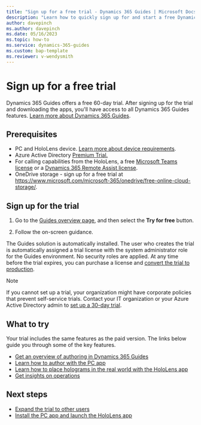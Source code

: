 ```yaml
---
title: "Sign up for a free trial - Dynamics 365 Guides | Microsoft Docs"
description: "Learn how to quickly sign up for and start a free Dynamics 365 Guides trial. Explore the app with tours and videos, and find additional learning resources."
author: davepinch
ms.author: davepinch
ms.date: 05/16/2023
ms.topic: how-to
ms.service: dynamics-365-guides
ms.custom: bap-template
ms.reviewer: v-wendysmith
---
```


# Sign up for a free trial

Dynamics 365 Guides offers a free 60-day trial. After signing up for the trial and downloading the apps, you'll have access to all Dynamics 365 Guides features. [Learn more about Dynamics 365 Guides](https://dynamics.microsoft.com/mixed-reality/guides/).

## Prerequisites

- PC and HoloLens device. [Learn more about device requirements](requirements.md).
- Azure Active Directory [Premium Trial.](https://azure.microsoft.com/trial/get-started-active-directory/)
- For calling capabilities from the HoloLens, a free [Microsoft Teams license](https://products.office.com/microsoft-teams/free) or a [Dynamics 365 Remote Assist license](../remote-assist/try-remote-assist.md).
- OneDrive storage - sign up for a free trial at https://www.microsoft.com/microsoft-365/onedrive/free-online-cloud-storage/.

## Sign up for the trial

1. Go to the [Guides overview page](https://aka.ms/TryGuides), and then select the **Try for free** button.

1. Follow the on-screen guidance.

The Guides solution is automatically installed. The user who creates the trial is automatically assigned a trial license with the system administrator role for the Guides environment. No security roles are applied.
At any time before the trial expires, you can purchase a license and [convert the trial to production](trial-faq.md#can-i-convert-the-trial-to-a-paid-license).

> [!NOTE]
> If you cannot set up a trial, your organization might have corporate policies that prevent self-service trials. Contact your IT organization or your Azure Active Directory admin to [set up a 30-day trial](trial-faq.md#can-i-access-the-previous-30-day-trial).

## What to try

Your trial includes the same features as the paid version. The links below guide you through some of the key features.

- [Get an overview of authoring in Dynamics 365 Guides](authoring-overview.md)
- [Learn how to author with the PC app](pc-app-overview.md)
- [Learn how to place holograms in the real world with the HoloLens app](hololens-app-overview.md)
- [Get insights on operations](analytics-overview.md)

## Next steps

- [Expand the trial to other users](trial-faq.md#how-do-i-add-more-users-to-a-trial)
- [Install the PC app and launch the HoloLens app](install-pc-hololens-apps.md)